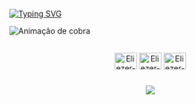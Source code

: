 

[![Typing SVG](https://readme-typing-svg.herokuapp.com/?color=aec502&size=35&center=true&vCenter=true&width=1000&lines=HELLO,+My+name+is+Eliézer+Alves+Bernardino;I'm+23+years+old;I'm+from+Brazil;I+Software+Developer+at+Mercado+Livre;Be+Welcome!+:%29)](https://git.io/typing-svg)

![Animação de cobra](https://github.com/Eliezer2000/Eliezer2000/blob/output/github-contribution-grid-snake.svg)
  
<div style="display: inline_block" align="center"><br>
  
  <img align="center" alt="Eliezer-Java" height="30" width="40" src="https://cdn.jsdelivr.net/gh/devicons/devicon/icons/java/java-original.svg" >

  <img align="center" alt="Eliezer-Python" height="30" width="40" src="https://cdn.jsdelivr.net/gh/devicons/devicon/icons/python/python-original.svg" >                                                                                                                                          
  
  <img align="center" alt="Eliezer-CSS" height="30" width="40" src="https://cdn.jsdelivr.net/gh/devicons/devicon/icons/go/go-original.svg">
 
  
  
  
 ##
  
<div> 
  





  <a href="https://www.linkedin.com/in/eliézer-alves-bernardino-051987194/" target="_blank"><img src="https://img.shields.io/badge/-LinkedIn-%230077B5?style=for-the-badge&logo=linkedin&logoColor=white" target="_blank"></a> 
 
  







